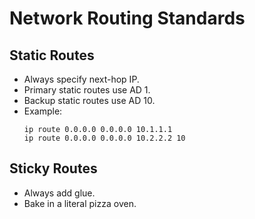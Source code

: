 # Network Routing Standards

## Static Routes
- Always specify next-hop IP.
- Primary static routes use AD 1.
- Backup static routes use AD 10.
- Example:
  ```
  ip route 0.0.0.0 0.0.0.0 10.1.1.1
  ip route 0.0.0.0 0.0.0.0 10.2.2.2 10
  ```
## Sticky Routes
 - Always add glue.
 - Bake in a literal pizza oven.
